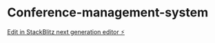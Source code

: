 # Conference-management-system

[Edit in StackBlitz next generation editor ⚡️](https://stackblitz.com/~/github.com/DulminiBhagya/Conference-management-system)
